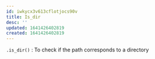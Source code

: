 ```yaml
---
id: iwkycx3v613cflotjocs90v
title: Is_dir
desc: ''
updated: 1641426402819
created: 1641426402819
---
```



`.is_dir()` : To check if the path corresponds to a directory
